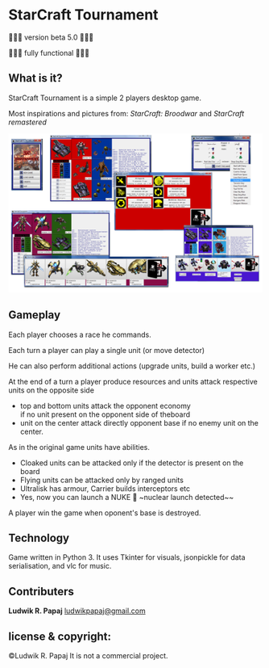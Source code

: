 # StarCraft Tournament 
:rocket::rocket::rocket: version beta 5.0 :rocket::rocket::rocket:

:rocket::rocket::rocket: fully functional :rocket::rocket::rocket:

## What is it?
StarCraft Tournament is a simple 2 players desktop game.

Most inspirations and pictures from: *StarCraft: Broodwar* and *StarCraft remastered*

![GitHub Logo](SCT_photo.png)

## Gameplay
Each player chooses a race he commands.

Each turn a player can play a single unit (or move detector)

He can  also perform additional actions (upgrade units, build a worker etc.)

At the end of a turn a player produce resources and 
units attack respective units on the opposite side
 * top and bottom units attack the opponent economy  
 if no unit present on  the opponent side of theboard
 * unit on the center attack directly opponent base 
 if no enemy unit on the center.
 
As in the original game units have abilities. 
 * Cloaked units can be attacked only 
 if the detector is present on the board
 * Flying units can be attacked only by ranged units
 * Ultralisk has armour, Carrier builds interceptors etc
 * Yes, now you can launch a NUKE  :rocket: ~nuclear launch detected~~
 
A player win the game when oponent's base is destroyed.

## Technology
Game written in Python 3.
It uses Tkinter for visuals, jsonpickle for data serialisation, and vlc for music.

## Contributers
**Ludwik R. Papaj** <ludwikpapaj@gmail.com>

## license & copyright:
©Ludwik R. Papaj
It is  not a commercial project.






